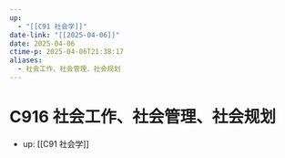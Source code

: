 ```yaml
---
up:
  - "[[C91 社会学]]"
date-link: "[[2025-04-06]]"
date: 2025-04-06
ctime-p: 2025-04-06T21:38:17
aliases:
  - 社会工作、社会管理、社会规划
---
```


# C916 社会工作、社会管理、社会规划

- up: [[C91 社会学]]

